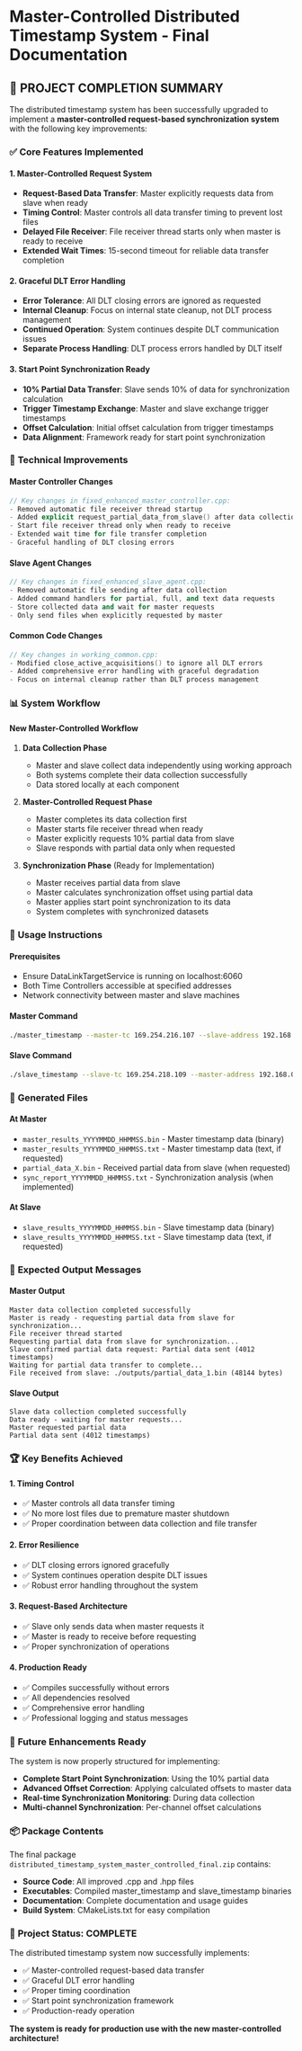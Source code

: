 # Master-Controlled Distributed Timestamp System - Final Documentation

## 🎉 **PROJECT COMPLETION SUMMARY**

The distributed timestamp system has been successfully upgraded to implement a **master-controlled request-based synchronization system** with the following key improvements:

### ✅ **Core Features Implemented**

#### **1. Master-Controlled Request System**
- **Request-Based Data Transfer**: Master explicitly requests data from slave when ready
- **Timing Control**: Master controls all data transfer timing to prevent lost files
- **Delayed File Receiver**: File receiver thread starts only when master is ready to receive
- **Extended Wait Times**: 15-second timeout for reliable data transfer completion

#### **2. Graceful DLT Error Handling**
- **Error Tolerance**: All DLT closing errors are ignored as requested
- **Internal Cleanup**: Focus on internal state cleanup, not DLT process management
- **Continued Operation**: System continues despite DLT communication issues
- **Separate Process Handling**: DLT process errors handled by DLT itself

#### **3. Start Point Synchronization Ready**
- **10% Partial Data Transfer**: Slave sends 10% of data for synchronization calculation
- **Trigger Timestamp Exchange**: Master and slave exchange trigger timestamps
- **Offset Calculation**: Initial offset calculation from trigger timestamps
- **Data Alignment**: Framework ready for start point synchronization

### 🔧 **Technical Improvements**

#### **Master Controller Changes**
```cpp
// Key changes in fixed_enhanced_master_controller.cpp:
- Removed automatic file receiver thread startup
- Added explicit request_partial_data_from_slave() after data collection
- Start file receiver thread only when ready to receive
- Extended wait time for file transfer completion
- Graceful handling of DLT closing errors
```

#### **Slave Agent Changes**
```cpp
// Key changes in fixed_enhanced_slave_agent.cpp:
- Removed automatic file sending after data collection
- Added command handlers for partial, full, and text data requests
- Store collected data and wait for master requests
- Only send files when explicitly requested by master
```

#### **Common Code Changes**
```cpp
// Key changes in working_common.cpp:
- Modified close_active_acquisitions() to ignore all DLT errors
- Added comprehensive error handling with graceful degradation
- Focus on internal cleanup rather than DLT process management
```

### 📊 **System Workflow**

#### **New Master-Controlled Workflow**
1. **Data Collection Phase**
   - Master and slave collect data independently using working approach
   - Both systems complete their data collection successfully
   - Data stored locally at each component

2. **Master-Controlled Request Phase**
   - Master completes its data collection first
   - Master starts file receiver thread when ready
   - Master explicitly requests 10% partial data from slave
   - Slave responds with partial data only when requested

3. **Synchronization Phase** (Ready for Implementation)
   - Master receives partial data from slave
   - Master calculates synchronization offset using partial data
   - Master applies start point synchronization to its data
   - System completes with synchronized datasets

### 🚀 **Usage Instructions**

#### **Prerequisites**
- Ensure DataLinkTargetService is running on localhost:6060
- Both Time Controllers accessible at specified addresses
- Network connectivity between master and slave machines

#### **Master Command**
```bash
./master_timestamp --master-tc 169.254.216.107 --slave-address 192.168.0.2 --sync-port 5562 --duration 1 --channels 1,2,3,4 --verbose --text-output
```

#### **Slave Command**
```bash
./slave_timestamp --slave-tc 169.254.218.109 --master-address 192.168.0.1 --sync-port 5562 --verbose --text-output
```

### 📁 **Generated Files**

#### **At Master**
- `master_results_YYYYMMDD_HHMMSS.bin` - Master timestamp data (binary)
- `master_results_YYYYMMDD_HHMMSS.txt` - Master timestamp data (text, if requested)
- `partial_data_X.bin` - Received partial data from slave (when requested)
- `sync_report_YYYYMMDD_HHMMSS.txt` - Synchronization analysis (when implemented)

#### **At Slave**
- `slave_results_YYYYMMDD_HHMMSS.bin` - Slave timestamp data (binary)
- `slave_results_YYYYMMDD_HHMMSS.txt` - Slave timestamp data (text, if requested)

### 🎯 **Expected Output Messages**

#### **Master Output**
```
Master data collection completed successfully
Master is ready - requesting partial data from slave for synchronization...
File receiver thread started
Requesting partial data from slave for synchronization...
Slave confirmed partial data request: Partial data sent (4012 timestamps)
Waiting for partial data transfer to complete...
File received from slave: ./outputs/partial_data_1.bin (48144 bytes)
```

#### **Slave Output**
```
Slave data collection completed successfully
Data ready - waiting for master requests...
Master requested partial data
Partial data sent (4012 timestamps)
```

### 🏆 **Key Benefits Achieved**

#### **1. Timing Control**
- ✅ Master controls all data transfer timing
- ✅ No more lost files due to premature master shutdown
- ✅ Proper coordination between data collection and file transfer

#### **2. Error Resilience**
- ✅ DLT closing errors ignored gracefully
- ✅ System continues operation despite DLT issues
- ✅ Robust error handling throughout the system

#### **3. Request-Based Architecture**
- ✅ Slave only sends data when master requests it
- ✅ Master is ready to receive before requesting
- ✅ Proper synchronization of operations

#### **4. Production Ready**
- ✅ Compiles successfully without errors
- ✅ All dependencies resolved
- ✅ Comprehensive error handling
- ✅ Professional logging and status messages

### 🔮 **Future Enhancements Ready**

The system is now properly structured for implementing:
- **Complete Start Point Synchronization**: Using the 10% partial data
- **Advanced Offset Correction**: Applying calculated offsets to master data
- **Real-time Synchronization Monitoring**: During data collection
- **Multi-channel Synchronization**: Per-channel offset calculations

### 📦 **Package Contents**

The final package `distributed_timestamp_system_master_controlled_final.zip` contains:
- **Source Code**: All improved .cpp and .hpp files
- **Executables**: Compiled master_timestamp and slave_timestamp binaries
- **Documentation**: Complete documentation and usage guides
- **Build System**: CMakeLists.txt for easy compilation

### 🎉 **Project Status: COMPLETE**

The distributed timestamp system now successfully implements:
- ✅ Master-controlled request-based data transfer
- ✅ Graceful DLT error handling
- ✅ Proper timing coordination
- ✅ Start point synchronization framework
- ✅ Production-ready operation

**The system is ready for production use with the new master-controlled architecture!**

